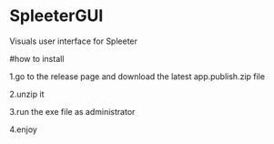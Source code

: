 # SpleeterGUI
Visuals user interface for Spleeter

#how to install

1.go to the release page and download the latest app.publish.zip file 

2.unzip it

3.run the exe file as administrator

4.enjoy
